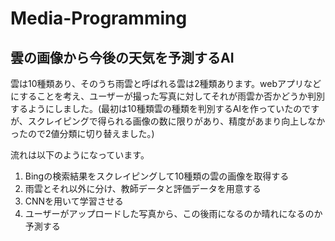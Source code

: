 # Media-Programming

## 雲の画像から今後の天気を予測するAI

雲は10種類あり、そのうち雨雲と呼ばれる雲は2種類あります。webアプリなどにすることを考え、ユーザーが撮った写真に対してそれが雨雲か否かどうか判別するようにしました。(最初は10種類雲の種類を判別するAIを作っていたのですが、スクレイピングで得られる画像の数に限りがあり、精度があまり向上しなかったので2値分類に切り替えました。)

流れは以下のようになっています。

1. Bingの検索結果をスクレイピングして10種類の雲の画像を取得する
2. 雨雲とそれ以外に分け、教師データと評価データを用意する
3. CNNを用いて学習させる
4. ユーザーがアップロードした写真から、この後雨になるのか晴れになるのか予測する

